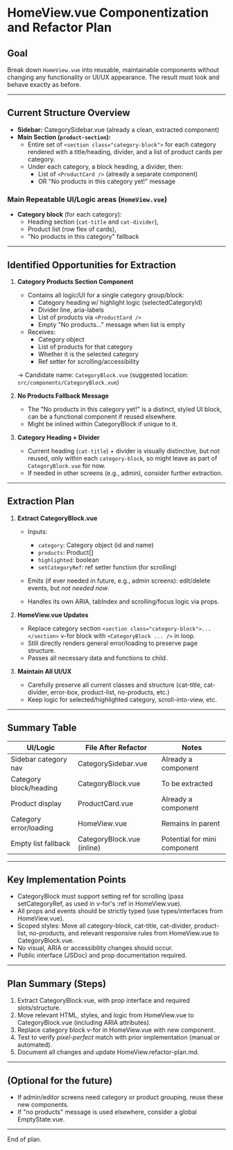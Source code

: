 # HomeView.vue Componentization and Refactor Plan

## Goal

Break down `HomeView.vue` into reusable, maintainable components without changing any functionality or UI/UX appearance. The result must look and behave exactly as before.

---

## Current Structure Overview

- **Sidebar:** CategorySidebar.vue (already a clean, extracted component)
- **Main Section (`product-section`):**  
  - Entire set of `<section class="category-block">` for each category rendered with a title/heading, divider, and a list of product cards per category.
  - Under each category, a block heading, a divider, then:
    - List of `<ProductCard />` (already a separate component)
    - OR "No products in this category yet!" message

### Main Repeatable UI/Logic areas (`HomeView.vue`)
- **Category block** (for each category):  
  - Heading section (`cat-title` and `cat-divider`),
  - Product list (row flex of cards),
  - "No products in this category" fallback

---

## Identified Opportunities for Extraction

1. **Category Products Section Component**
    - Contains all logic/UI for a single category group/block:  
      - Category heading w/ highlight logic (selectedCategoryId)
      - Divider line, aria-labels
      - List of products via `<ProductCard />`
      - Empty "No products..." message when list is empty
    - Receives:  
      - Category object  
      - List of products for that category  
      - Whether it is the selected category  
      - Ref setter for scrolling/accessibility

    → Candidate name: `CategoryBlock.vue` (suggested location: `src/components/CategoryBlock.vue`)

2. **No Products Fallback Message**  
    - The "No products in this category yet!" is a distinct, styled UI block, can be a functional component if reused elsewhere.
    - Might be inlined within CategoryBlock if unique to it.

3. **Category Heading + Divider**  
    - Current heading (`cat-title`) + divider is visually distinctive, but not reused, only within each `category-block`, so might leave as part of `CategoryBlock.vue` for now.  
    - If needed in other screens (e.g., admin), consider further extraction.

---

## Extraction Plan

1. **Extract CategoryBlock.vue**
    - Inputs:
      - `category`: Category object (id and name)
      - `products`: Product[]
      - `highlighted`: boolean
      - `setCategoryRef`: ref setter function (for scrolling)
    - Emits (if ever needed in future, e.g., admin screens): edit/delete events, but *not needed now*.

    - Handles its own ARIA, tabIndex and scrolling/focus logic via props.

2. **HomeView.vue Updates**
    - Replace category section `<section class="category-block">...</section>` v-for block with `<CategoryBlock ... />` in loop.
    - Still directly renders general error/loading to preserve page structure.
    - Passes all necessary data and functions to child.

3. **Maintain All UI/UX**
    - Carefully preserve all current classes and structure (cat-title, cat-divider, error-box, product-list, no-products, etc.)
    - Keep logic for selected/highlighted category, scroll-into-view, etc.

---

## Summary Table

| UI/Logic                  | File After Refactor             | Notes                         |
|---------------------------|----------------------------------|-------------------------------|
| Sidebar category nav      | CategorySidebar.vue              | Already a component           |
| Category block/heading    | CategoryBlock.vue                | To be extracted               |
| Product display           | ProductCard.vue                  | Already a component           |
| Category error/loading    | HomeView.vue                     | Remains in parent             |
| Empty list fallback       | CategoryBlock.vue (inline)       | Potential for mini component  |

---

## Key Implementation Points

- CategoryBlock must support setting ref for scrolling (pass setCategoryRef, as used in v-for's :ref in HomeView.vue).
- All props and events should be strictly typed (use types/interfaces from HomeView.vue).
- Scoped styles: Move all category-block, cat-title, cat-divider, product-list, no-products, and relevant responsive rules from HomeView.vue to CategoryBlock.vue.
- No visual, ARIA or accessibility changes should occur.
- Public interface (JSDoc) and prop documentation required.

---

## Plan Summary (Steps)

1. Extract CategoryBlock.vue, with prop interface and required slots/structure.
2. Move relevant HTML, styles, and logic from HomeView.vue to CategoryBlock.vue (including ARIA attributes).
3. Replace category block v-for in HomeView.vue with new component.
4. Test to verify *pixel-perfect* match with prior implementation (manual or automated).
5. Document all changes and update HomeView.refactor-plan.md.

---

## (Optional for the future)

- If admin/editor screens need category or product grouping, reuse these new components.
- If "no products" message is used elsewhere, consider a global EmptyState.vue.

---

End of plan.

